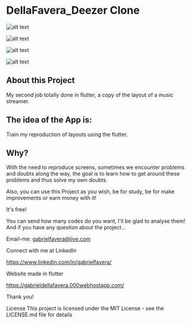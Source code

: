 # DellaFavera_Deezer Clone

![alt text](https://j.gifs.com/ywPL0g.gif)

![alt text](https://j.gifs.com/ywPL0g.gif)

![alt text](https://j.gifs.com/ywPL0g.gif)

![alt text](https://j.gifs.com/ywPL0g.gif)

## About this Project
My second job totally done in flutter, a copy of the layout of a music streamer.

## The idea of the App is:
Train my reproduction of layouts using the flutter.

## Why?
With the need to reproduce screens, sometimes we encounter problems and doubts along the way, the goal is to learn how to get around these problems and thus solve my own doubts.

Also, you can use this Project as you wish, be for study, be for make improvements or earn money with it!

It's free!

You can send how many codes do you want, I'll be glad to analyse them! And if you have any question about the project...

Email-me: gabrielfavera@live.com

Connect with me at LinkedIn

https://www.linkedin.com/in/gabrielfavera/

Website made in flutter

https://gabrieldellafavera.000webhostapp.com/

Thank you!

License This project is licensed under the MIT License - see the LICENSE.md file for details
